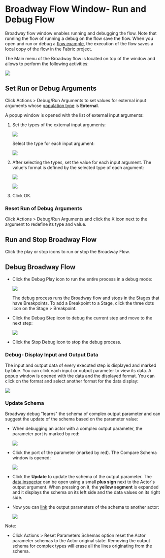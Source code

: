 # Broadway Flow Window- Run and Debug Flow

Broadway flow window enables running and debugging the flow.
Note that running the flow of running a debug on the flow save the flow. When you open and run or debug a [flow example](/articles/99_Broadway/17_tutorial_and_flow_examples.md), the execution of the flow saves a local copy of the flow in the Fabric project.

The Main menu of the Broadway flow is located on top of the window and allows to perform the following activities:

![](/articles/99_Broadway/images/flow_tool_bar_run_and_debug.png)



## Set Run or Debug Arguments

Click Actions > Debug/Run Arguments to set values for external input arguments whose [population type](/articles/99_Broadway/03_broadway_actor.md#input-parameter-attributes) is **External**.

A popup window is opened with the list of external input arguments:

1. Set the types of the external input arguments:

   ![](/articles/99_Broadway/images/flow_set_run_or_debug_param_set_type1.png)

   

   Select the type for each input argument:

   ![](/articles/99_Broadway/images/flow_set_run_or_debug_param_set_type2.png)

2. After selecting the types, set the value for each input argument. The value's format is defined by the selected type of each argument:

   ![](/articles/99_Broadway/images/flow_set_run_or_debug_param_set_value1.png)

   ![](/articles/99_Broadway/images/flow_set_run_or_debug_param_set_value2.png)

3. Click OK.

### Reset Run of Debug Arguments

Click Actions > Debug/Run Arguments and click the X icon next to the argument to redefine its type and value.

## Run and Stop Broadway Flow

Click the play or stop icons to run or stop the Broadway Flow.

## Debug Broadway Flow

- Click the Debug Play icon to run the entire process in a debug mode:

  ![](/articles/99_Broadway/images/debug_play_icon.png)

  The debug process runs the Broadway flow and stops in the  Stages that have Breakpoints. To add a Breakpoint to a Stage, click the three dots icon on the Stage > Breakpoint.

- Click the Debug Step icon to debug the current step and move to the next step:

  ![](/articles/99_Broadway/images/debug_step_icon.png)

- Click the Stop Debug icon to stop the debug process.

### Debug- Display Input and Output Data

The input and output data of every executed step is displayed and marked by blue. You can click each input or output parameter to view its data. A popup window is opened with the data and the displayed format. You can click on the format and select another format for the data display:

![](/articles/99_Broadway/images/flow_debug_display_data.png)

### Update Schema

Broadway debug "learns" the schema of complex output parameter and can suggest the update of the schema based on the parameter value:

- When debugging an actor with a complex output parameter, the parameter port is marked by red:

  ![](/articles/99_Broadway/images/debug_update_schema.png)

- Click the port of the parameter (marked by red). The Compare Schema window is opened:

  ![](/articles/99_Broadway/images/compare_schema.png)

- Click the **Update** to update the schema of the output parameter. The [data inspector](/articles/99_Broadway/27_broadway_data_inspection.md) can be open using a small **plus sign** next to the Actor's output argument. When pressing on it, the **yellow segment** is expanded and it displays the schema on its left side and the data values on its right side.

- Now you can [link](/articles/99_Broadway/20_broadway_flow_linking_actors.md) the output parameters of the schema to another actor:

  ![](/articles/99_Broadway/images/data_insepction_debug.png)

Note:
- Click Actions > Reset Parameters Schemas option reset the Actor parameter schemas to the Actor original state. Removing the output schema for complex types will erase all the lines originating from the schema.

